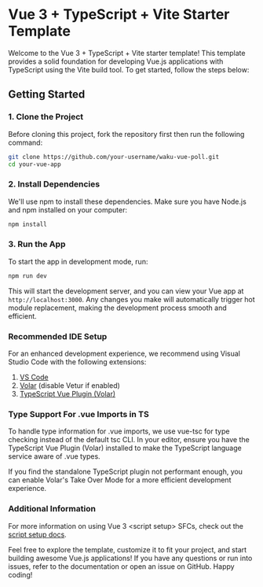 # Vue 3 + TypeScript + Vite Starter Template

Welcome to the Vue 3 + TypeScript + Vite starter template! This template provides a solid foundation for developing Vue.js applications with TypeScript using the Vite build tool. To get started, follow the steps below:

## Getting Started

### 1. Clone the Project
Before cloning this project, fork the repository first then run the following command:
```bash
git clone https://github.com/your-username/waku-vue-poll.git
cd your-vue-app
```

### 2. Install Dependencies
We'll use npm to install these dependencies. Make sure you have Node.js and npm installed on your computer:
```bash
npm install
```

### 3. Run the App
To start the app in development mode, run:
```bash
npm run dev
```
This will start the development server, and you can view your Vue app at `http://localhost:3000`. Any changes you make will automatically trigger hot module replacement, making the development process smooth and efficient.

### Recommended IDE Setup
For an enhanced development experience, we recommend using Visual Studio Code with the following extensions:

1. [VS Code](https://code.visualstudio.com/)
2. [Volar](https://marketplace.visualstudio.com/items?itemName=Vue.volar) (disable Vetur if enabled)
3. [TypeScript Vue Plugin (Volar)](https://marketplace.visualstudio.com/items?itemName=Vue.vscode-typescript-vue-plugin)

### Type Support For .vue Imports in TS
To handle type information for .vue imports, we use vue-tsc for type checking instead of the default tsc CLI. In your editor, ensure you have the TypeScript Vue Plugin (Volar) installed to make the TypeScript language service aware of .vue types.

If you find the standalone TypeScript plugin not performant enough, you can enable Volar's Take Over Mode for a more efficient development experience.

### Additional Information
For more information on using Vue 3 \<script setup\> SFCs, check out the [script setup docs](v3.vuejs.org/api/sfc-script-setup.html#sfc-script-setup).

Feel free to explore the template, customize it to fit your project, and start building awesome Vue.js applications! If you have any questions or run into issues, refer to the documentation or open an issue on GitHub. Happy coding!